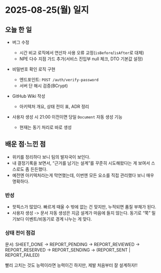 # 2025-08-25(월) 일지

## 오늘 한 일
- 버그 수정
  - 시간 비교 로직에서 연산자 사용 오류 교정(`isBefore`/`isAfter`로 대체)
  - NPE 다수 지점 가드 추가(서비스 진입부 null 체크, DTO 기본값 설정)
 
- 비밀번호 확인 로직 구현
  - 엔드포인트: `POST /auth/verify-password` 
  - 서버 단 해시 검증(BCrypt)
 
- GitHub Wiki 작성
  - 아키텍처 개요, 상태 전이 표, ADR 정리
- 사용자 생성 시 21:00 이전이면 당일 `Document` 자동 생성 기능
  - 현재는 동기 처리로 바로 생성

## 배운 점·느낀 점

- 위키를 정리하다 보니 팀의 발자국이 보인다. 
- 내 결정기록을 보면서, “근거를 남기는 설계”를 꾸준히 시도해왔다는 게 보여서 스스로도 좀 든든했다.
- 예전엔 아키텍처라는게 막연했는데, 이번엔 모든 요소를 직접 관리했다 보니 매우 명확하다.

### 반성
- 핫픽스가 많았다. 빠르게 때울 수 밖에 없는 건 맞지만, 누적되면 품질 부채가 된다.
- 사용자 생성 -> 문서 자동 생성은 지금 설계가 마음에 들지 않는다. 동기로 “쭉” 밀기보다 이벤트/비동기로 경계 나누는 게 맞다.

### 상태 전이 점검

문서: SHEET_DONE → REPORT_PENDING → REPORT_REVIEWED → REPORT_RESERVED → REPORT_SENDING → (REPORT_SENT | REPORT_FAILED)

빨리 고치는 것도 능력이라면 능력이긴 하지만, 제발 처음부터 잘 설계하자!!

